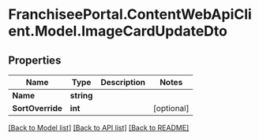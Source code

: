 # FranchiseePortal.ContentWebApiClient.Model.ImageCardUpdateDto

## Properties

Name | Type | Description | Notes
------------ | ------------- | ------------- | -------------
**Name** | **string** |  | 
**SortOverride** | **int** |  | [optional] 

[[Back to Model list]](../README.md#documentation-for-models) [[Back to API list]](../README.md#documentation-for-api-endpoints) [[Back to README]](../README.md)

